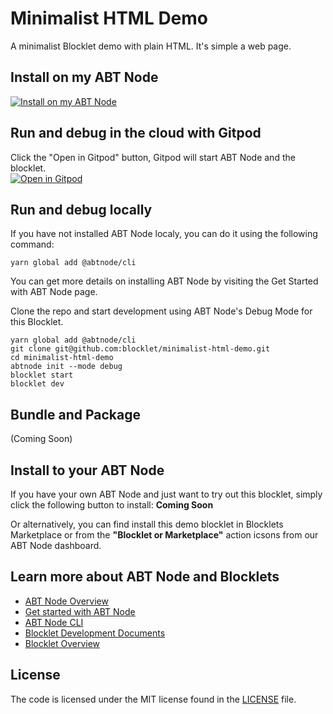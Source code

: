 # Minimalist HTML Demo

A minimalist Blocklet demo with plain HTML. It's simple a web page.

## Install on my ABT Node

[![Install on my ABT Node](https://raw.githubusercontent.com/blocklet/development-guide/main/assets/install_on_abtnode.svg)](https://install.arcblock.io/?action=blocklet-install&meta_url=https%3A%2F%2Fgithub.com%2Fblocklet%2Fminimalist-html-demo%2Freleases%2Fdownload%2Fv1.0.10%2Fblocklet.json)

## Run and debug in the cloud with Gitpod

Click the "Open in Gitpod" button, Gitpod will start ABT Node and the blocklet.<br>[![Open in Gitpod](https://gitpod.io/button/open-in-gitpod.svg)](https://gitpod.io/#https://github.com/blocklet/minimalist-html-demo)

## Run and debug locally

If you have not installed ABT Node localy, you can do it using the following command:

`yarn global add @abtnode/cli`

You can get more details on installing ABT Node by visiting the Get Started with ABT Node page.

Clone the repo and start development using ABT Node's Debug Mode for this Blocklet.

```shell
yarn global add @abtnode/cli
git clone git@github.com:blocklet/minimalist-html-demo.git
cd minimalist-html-demo
abtnode init --mode debug
blocklet start
blocklet dev
```

## Bundle and Package

(Coming Soon)

## Install to your ABT Node

If you have your own ABT Node and just want to try out this blocklet, simply click the following button to install: **Coming Soon**

Or alternatively, you can find install this demo blocklet in Blocklets Marketplace or from the **"Blocklet or Marketplace"** action icsons from our ABT Node dashboard.

## Learn more about ABT Node and Blocklets

- [ABT Node Overview](https://docs.arcblock.io/en/abtnode/introduction/abtnode-overview)
- [Get started with ABT Node](https://www.arcblock.io/en/get-started)
- [ABT Node CLI](https://docs.arcblock.io/en/abtnode/developer/abtnode-cli)
- [Blocklet Development Documents](https://docs.arcblock.io/en/abtnode/developer/blocklet-spec)
- [Blocklet Overview](https://www.arcblock.io/en/blocklet)

## License

The code is licensed under the MIT license found in the
[LICENSE](LICENSE) file.
